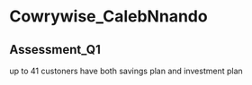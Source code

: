 # Cowrywise_CalebNnando
## Assessment_Q1
up to 41 custoners have both savings plan and investment plan
